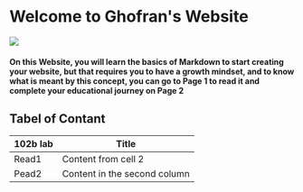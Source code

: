 # Welcome to Ghofran's Website
![](https://encrypted-tbn0.gstatic.com/images?q=tbn:ANd9GcQ7GuRWxXVeA3i83C6MbKg8z3mW2ljc7prhvQ&usqp=CAU)

#### On this Website, you will learn the basics of Markdown to start creating your website, but that requires you to have a growth mindset, and to know what is meant by this concept, you can go to Page 1 to read it and complete your educational journey on Page 2

## Tabel of Contant
102b lab | Title
------------ | -------------
Read1 | Content from cell 2
Pead2 | Content in the second column



